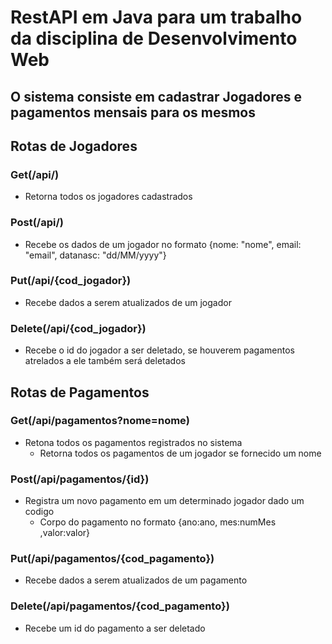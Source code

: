 # RestAPI em Java para um trabalho da disciplina de Desenvolvimento Web

## O sistema consiste em cadastrar Jogadores e pagamentos mensais para os mesmos

## Rotas de Jogadores

### Get(/api/)

- Retorna todos os jogadores cadastrados

### Post(/api/)

- Recebe os dados de um jogador no formato {nome: "nome", email: "email", datanasc: "dd/MM/yyyy"}

### Put(/api/{cod_jogador})

- Recebe dados a serem atualizados de um jogador

### Delete(/api/{cod_jogador})

- Recebe o id do jogador a ser deletado, se houverem pagamentos atrelados a ele também será deletados

## Rotas de Pagamentos

### Get(/api/pagamentos?nome=nome)

- Retona todos os pagamentos registrados no sistema
  - Retorna todos os pagamentos de um jogador se fornecido um nome

### Post(/api/pagamentos/{id})

- Registra um novo pagamento em um determinado jogador dado um codigo
  - Corpo do pagamento no formato {ano:ano, mes:numMes ,valor:valor}

### Put(/api/pagamentos/{cod_pagamento})

- Recebe dados a serem atualizados de um pagamento

### Delete(/api/pagamentos/{cod_pagamento})

- Recebe um id do pagamento a ser deletado
